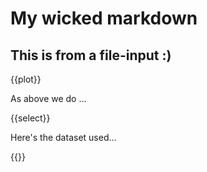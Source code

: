 # My wicked markdown

## This is from a file-input :)

{{plot}}

As above we do ...

{{select}}

Here's the dataset used...

{{}}
